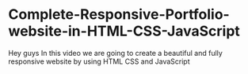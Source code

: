 # Complete-Responsive-Portfolio-website-in-HTML-CSS-JavaScript
Hey guys In this video we are going to create a beautiful and fully responsive website by using HTML CSS and JavaScript
